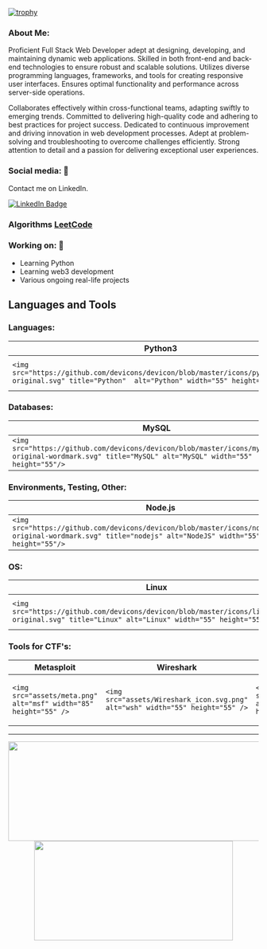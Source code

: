[![trophy](https://github-profile-trophy.vercel.app/?username=akalofas&title=Commits,Repositories,MultipleLang,PullRequest&theme=onedark)](https://github.com/ryo-ma/github-profile-trophy)

### About Me:

Proficient Full Stack Web Developer adept at designing, developing, and maintaining dynamic web applications. Skilled in both front-end and back-end technologies to ensure robust and scalable solutions. Utilizes diverse programming languages, frameworks, and tools for creating responsive user interfaces. Ensures optimal functionality and performance across server-side operations.

Collaborates effectively within cross-functional teams, adapting swiftly to emerging trends. Committed to delivering high-quality code and adhering to best practices for project success. Dedicated to continuous improvement and driving innovation in web development processes. Adept at problem-solving and troubleshooting to overcome challenges efficiently. Strong attention to detail and a passion for delivering exceptional user experiences.

### Social media: 📡

Contact me on LinkedIn.

[![LinkedIn Badge](https://img.shields.io/badge/LinkedIn-blue?style=for-the-badge&logo=linkedin&logoColor=white)](https://www.linkedin.com/in/angelos-kalofas)

### Algorithms [LeetCode](https://leetcode.com/kaloeake/)

### Working on: 🚀

-   Learning Python
-   Learning web3 development
-   Various ongoing real-life projects

## Languages and Tools

<div>

### Languages:

| Python3                                                                                                                                             | JavaScript                                                                                                                                                         | HTML5                                                                                                                                          | CSS3                                                                                                                                       | TailwindCSS                                                                                                                                                                     | Bootstrap                                                                                                                                                      | React                                                                                                                                          | Vite                                                                                                                                       | Next.js                                                                                                                                              |
| --------------------------------------------------------------------------------------------------------------------------------------------------- | ------------------------------------------------------------------------------------------------------------------------------------------------------------------ | ---------------------------------------------------------------------------------------------------------------------------------------------- | ------------------------------------------------------------------------------------------------------------------------------------------ | ------------------------------------------------------------------------------------------------------------------------------------------------------------------------------- | -------------------------------------------------------------------------------------------------------------------------------------------------------------- | ---------------------------------------------------------------------------------------------------------------------------------------------- | ------------------------------------------------------------------------------------------------------------------------------------------ | ---------------------------------------------------------------------------------------------------------------------------------------------------- |
| `<img src="https://github.com/devicons/devicon/blob/master/icons/python/python-original.svg" title="Python"  alt="Python" width="55" height="55"/>` | `<img src="https://github.com/devicons/devicon/blob/master/icons/javascript/javascript-original.svg" title="JavaScript" alt="JavaScript" width="55" height="55"/>` | `<img src="https://github.com/devicons/devicon/blob/master/icons/html5/html5-original.svg" title="HTML5" alt="HTML5" width="55" height="55"/>` | `<img src="https://github.com/devicons/devicon/blob/master/icons/css3/css3-original.svg" title="CSS3" alt="CSS3" width="55" height="55"/>` | `<img src="https://github.com/devicons/devicon/blob/master/icons/tailwindcss/tailwindcss-original-wordmark.svg" title="TailwindCSS" alt="TailwindCSS" width="55" height="55"/>` | `<img src="https://github.com/devicons/devicon/blob/master/icons/bootstrap/bootstrap-original.svg" title="Bootstrap" alt="Bootstrap" width="55" height="55"/>` | `<img src="https://github.com/devicons/devicon/blob/master/icons/react/react-original.svg" title="React" alt="React" width="55" height="55"/>` | `<img src="https://github.com/devicons/devicon/blob/master/icons/vite/vite-original.svg" title="Vite" alt="Vite" width="55" height="55"/>` | `<img src="https://github.com/devicons/devicon/blob/master/icons/nextjs/nextjs-original.svg" title="Next.js" alt="Next.js" width="55" height="55"/>` |

### Databases:

| MySQL                                                                                                                                                   | PostgreSQL                                                                                                                                                         | SQLite                                                                                                                                                      | MongoDB                                                                                                                                                | Microsoft SQL Server                                                                                                                                                                                | Oracle Database                                                                                                                                                      |
| ------------------------------------------------------------------------------------------------------------------------------------------------------- | ------------------------------------------------------------------------------------------------------------------------------------------------------------------ | ----------------------------------------------------------------------------------------------------------------------------------------------------------- | ------------------------------------------------------------------------------------------------------------------------------------------------------ | --------------------------------------------------------------------------------------------------------------------------------------------------------------------------------------------------- | -------------------------------------------------------------------------------------------------------------------------------------------------------------------- |
| `<img src="https://github.com/devicons/devicon/blob/master/icons/mysql/mysql-original-wordmark.svg" title="MySQL" alt="MySQL" width="55" height="55"/>` | `<img src="https://github.com/devicons/devicon/blob/master/icons/postgresql/postgresql-original.svg" title="PostgreSQL" alt="PostgreSQL" width="55" height="55"/>` | `<img src="https://github.com/devicons/devicon/blob/master/icons/sqlite/sqlite-original-wordmark.svg" title="SQLite" alt="SQLite" width="55" height="55"/>` | `<img src="https://github.com/devicons/devicon/blob/master/icons/mongodb/mongodb-original.svg" title="MongoDB" alt="MongoDB" width="55" height="55"/>` | `<img src="https://github.com/devicons/devicon/blob/master/icons/microsoftsqlserver/microsoftsqlserver-plain.svg" title="Microsoft SQL Server" alt="Microsoft SQL Server" width="55" height="55"/>` | `<img src="https://github.com/devicons/devicon/blob/master/icons/oracle/oracle-original.svg" title="Oracle Database" alt="Oracle Database" width="55" height="55"/>` |

### Environments, Testing, Other:

| Node.js                                                                                                                                                     | Git                                                                                                                                             | Docker                                                                                                                                                      | Pytest                                                                                                                                                      | Postman                                                                                                                                                         | Jest                                                                                                                                    | React Testing Library                                                                                                                                                          | Node Testing Library                                                                                                                                                                    |
| ----------------------------------------------------------------------------------------------------------------------------------------------------------- | ----------------------------------------------------------------------------------------------------------------------------------------------- | ----------------------------------------------------------------------------------------------------------------------------------------------------------- | ----------------------------------------------------------------------------------------------------------------------------------------------------------- | --------------------------------------------------------------------------------------------------------------------------------------------------------------- | --------------------------------------------------------------------------------------------------------------------------------------- | ------------------------------------------------------------------------------------------------------------------------------------------------------------------------------ | --------------------------------------------------------------------------------------------------------------------------------------------------------------------------------------- |
| `<img src="https://github.com/devicons/devicon/blob/master/icons/nodejs/nodejs-original-wordmark.svg" title="nodejs" alt="NodeJS" width="55" height="55"/>` | `<img src="https://github.com/devicons/devicon/blob/master/icons/git/git-original-wordmark.svg" title="Git" alt="Git" width="55" height="55"/>` | `<img src="https://github.com/devicons/devicon/blob/master/icons/docker/docker-original-wordmark.svg" title="Docker" alt="Docker" width="55" height="55"/>` | `<img src="https://github.com/devicons/devicon/blob/master/icons/pytest/pytest-original-wordmark.svg" title="pytest" alt="pytest" width="55" height="55"/>` | `<img src="https://github.com/devicons/devicon/blob/master/icons/postman/postman-original-wordmark.svg" title="Postman" alt="Postman" width="55" height="55"/>` | `<img src="https://github.com/devicons/devicon/blob/master/icons/jest/jest-plain.svg" title="Jest" alt="Jest" width="55" height="55"/>` | `<img src="https://github.com/devicons/devicon/blob/master/icons/react/react-original.svg" title="React Testing Library" alt="React Testing Library" width="55" height="55"/>` | `<img src="https://github.com/devicons/devicon/blob/master/icons/nodejs/nodejs-original-wordmark.svg" title="Node Testing Library" alt="Node Testing Library" width="55" height="55"/>` |

### OS:

| Linux                                                                                                                                          | Ubuntu                                                                                                                                             | macOS                                                                                                                                          | macOS Server                                                                                                                                                 | Windows                                                                                                                                                  | Windows Server                                                                                                                                                         |
| ---------------------------------------------------------------------------------------------------------------------------------------------- | -------------------------------------------------------------------------------------------------------------------------------------------------- | ---------------------------------------------------------------------------------------------------------------------------------------------- | ------------------------------------------------------------------------------------------------------------------------------------------------------------ | -------------------------------------------------------------------------------------------------------------------------------------------------------- | ---------------------------------------------------------------------------------------------------------------------------------------------------------------------- |
| `<img src="https://github.com/devicons/devicon/blob/master/icons/linux/linux-original.svg" title="Linux" alt="Linux" width="55" height="55"/>` | `<img src="https://github.com/devicons/devicon/blob/master/icons/ubuntu/ubuntu-original.svg" title="Ubuntu" alt="Ubuntu" width="55" height="55"/>` | `<img src="https://github.com/devicons/devicon/blob/master/icons/apple/apple-original.svg" title="macOS" alt="macOS" width="55" height="55"/>` | `<img src="https://github.com/devicons/devicon/blob/master/icons/apple/apple-original.svg" title="macOS Server" alt="macOS Server" width="55" height="55"/>` | `<img src="https://github.com/devicons/devicon/blob/master/icons/windows8/windows8-original.svg" title="Windows" alt="Windows" width="55" height="55"/>` | `<img src="https://github.com/devicons/devicon/blob/master/icons/windows8/windows8-original.svg" title="Windows Server" alt="Windows Server" width="55" height="55"/>` |

### Tools for CTF's:

| Metasploit                                                       | Wireshark                                                                      | Burpsuite                                                         | Netcat                                                                            | Nmap                                                                   |
| ---------------------------------------------------------------- | ------------------------------------------------------------------------------ | ----------------------------------------------------------------- | --------------------------------------------------------------------------------- | ---------------------------------------------------------------------- |
| `<img src="assets/meta.png" alt="msf" width="85" height="55" />` | `<img src="assets/Wireshark_icon.svg.png" alt="wsh" width="55" height="55" />` | `<img src="assets/burp.svg" alt="burp" width="85" height="55" />` | `<img src="assets/netcat_logo_shadow.svg" alt="netcat" width="55" height="55" />` | `<img src="assets/nmap-logo.svg" alt="nmap" width="55" height="55" />` |

---

<p align="center">
  <img width="600" height="200" src="https://github-readme-stats.vercel.app/api?username=akalofas&show_icons=true&theme=vision-friendly-dark">
  <img width="400" height="200" src="https://github-readme-stats.vercel.app/api/top-langs/?username=akalofas&size_weight=0.0005&count_weight=0.3&layout=compact&theme=vision-friendly-dark">
</p>
